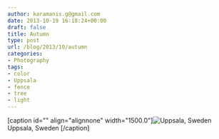 ```yaml
---
author: karamanis.g@gmail.com
date: 2013-10-19 16:18:24+00:00
draft: false
title: Autumn
type: post
url: /blog/2013/10/autumn
categories:
- Photography
tags:
- color
- Uppsala
- fence
- tree
- light
---
```


[caption id="" align="alignnone" width="1500.0"]![ Uppsala, Sweden ](/images/2013-10-19-201310autumn/20131012-R0000872.jpg)
 Uppsala, Sweden [/caption]
